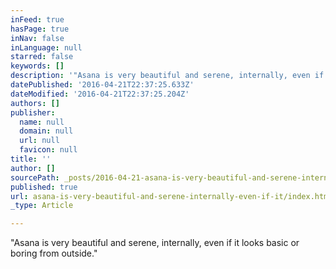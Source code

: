 ```yaml
---
inFeed: true
hasPage: true
inNav: false
inLanguage: null
starred: false
keywords: []
description: '"Asana is very beautiful and serene, internally, even if it looks basic or boring from outside."'
datePublished: '2016-04-21T22:37:25.633Z'
dateModified: '2016-04-21T22:37:25.204Z'
authors: []
publisher:
  name: null
  domain: null
  url: null
  favicon: null
title: ''
author: []
sourcePath: _posts/2016-04-21-asana-is-very-beautiful-and-serene-internally-even-if-it.md
published: true
url: asana-is-very-beautiful-and-serene-internally-even-if-it/index.html
_type: Article

---
```

"Asana is very beautiful and serene, internally, even if it looks basic or boring from outside."